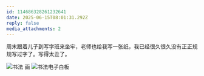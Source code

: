 ```yaml
---
id: 114686328261232641
date: 2025-06-15T08:01:31.292Z
reply: false
media_attachments: 2
---
```


周末跟着儿子到写字班来坐牢，老师也给我写一张纸，我已经很久很久没有正正规规写过字了。写得太丑了。

![书法 画](https://files.e5n.cc/media_attachments/files/114/686/320/572/788/444/original/1ae88225455cdbe1.jpg)
![书法电子白板](https://files.e5n.cc/media_attachments/files/114/686/318/040/657/310/original/032a8e92bf05cc78.jpg)
